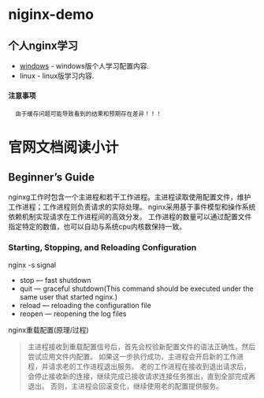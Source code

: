 # niginx-demo
个人nginx学习
---
 * [windows](https://github.com/yubiaohyb/nginx-demo/blob/master/windows/windows.md) - windows版个人学习配置内容.
 * linux - linux版学习内容.
 
#### 注意事项 ####
```
  由于缓存问题可能导致看到的结果和预期存在差异！！！
```
# 官网文档阅读小计
## Beginner’s Guide
nginxg工作时包含一个主进程和若干工作进程。主进程读取使用配置文件，维护工作进程；工作进程则负责请求的实际处理。
nginx采用基于事件模型和操作系统依赖机制实现请求在工作进程间的高效分发。
工作进程的数量可以通过配置文件指定特定的数值，也可以自动与系统cpu内核数保持一致。

### Starting, Stopping, and Reloading Configuration
nginx -s signal
* stop — fast shutdown
* quit — graceful shutdown(This command should be executed under the same user that started nginx.)
* reload — reloading the configuration file
* reopen — reopening the log files

nginx重载配置(原理/过程)
>主进程接收到重载配置信号后，首先会校验新配置文件的语法正确性，然后尝试应用文件内配置。
>如果这一步执行成功，主进程会开启新的工作进程，并请求老的工作进程退出服务。
>老的工作进程在接收到退出请求后，会停止接收新的连接，继续完成已接收请求连接任务推出，直到全部完成再退出。
>否则，主进程会回滚变化，继续使用老的配置提供服务。
